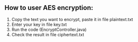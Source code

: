 ## How to user AES encryption:

1. Copy the text you want to encrypt, paste it in file plaintext.txt
2. Enter your key in file key.txt
3. Run the code (EncryptController.java)
4. Check the result in file ciphertext.txt
